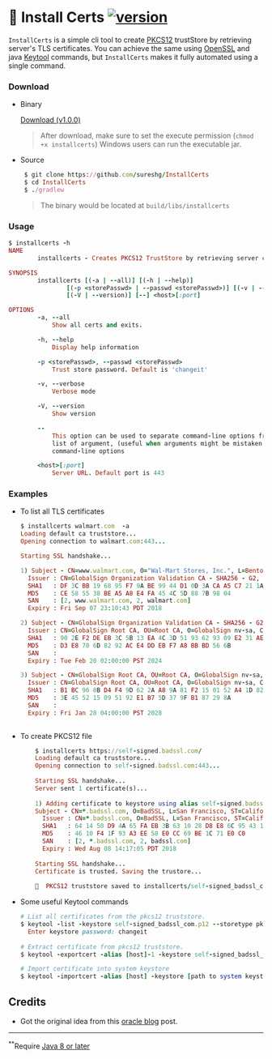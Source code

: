 # 🏺 Install Certs [ ![version](https://img.shields.io/badge/installcerts-1.0.0-green.svg) ](https://github.com/sureshg/InstallCerts/releases/download/1.0.0/installcerts)

`InstallCerts` is a simple cli tool to create [PKCS12](https://en.wikipedia.org/wiki/PKCS_12) trustStore by retrieving server's TLS certificates.
You can achieve the same using [OpenSSL](https://en.wikipedia.org/wiki/OpenSSL) and java [Keytool](https://docs.oracle.com/javase/8/docs/technotes/tools/unix/keytool.html) commands, but `InstallCerts` makes it fully automated using a single command.

### Download

* Binary

   [Download (v1.0.0)](https://github.com/sureshg/InstallCerts/releases/download/1.0.0/installcerts)

   > After download, make sure to set the execute permission (`chmod +x installcerts`)
   > Windows users can run the executable jar.

* Source

    ```ruby
     $ git clone https://github.com/sureshg/InstallCerts
     $ cd InstallCerts
     $ ./gradlew
    ```
    > The binary would be located at `build/libs/installcerts`

### Usage

```ruby
$ installcerts -h
NAME
        installcerts - Creates PKCS12 TrustStore by retrieving server certificates

SYNOPSIS
        installcerts [(-a | --all)] [(-h | --help)]
                [(-p <storePasswd> | --passwd <storePasswd>)] [(-v | --verbose)]
                [(-V | --version)] [--] <host>[:port]

OPTIONS
        -a, --all
            Show all certs and exits.

        -h, --help
            Display help information

        -p <storePasswd>, --passwd <storePasswd>
            Trust store password. Default is 'changeit'

        -v, --verbose
            Verbose mode

        -V, --version
            Show version

        --
            This option can be used to separate command-line options from the
            list of argument, (useful when arguments might be mistaken for
            command-line options

        <host>[:port]
            Server URL. Default port is 443
```

### Examples

  *  To list all TLS certificates
  
     ```ruby
     $ installcerts walmart.com  -a
     Loading default ca truststore...
     Opening connection to walmart.com:443...
     
     Starting SSL handshake...
     
     1) Subject - CN=www.walmart.com, O="Wal-Mart Stores, Inc.", L=Bentonville, ST=Arkansas, C=US
       Issuer : CN=GlobalSign Organization Validation CA - SHA256 - G2, O=GlobalSign nv-sa, C=BE
       SHA1   : DF 3C BB 19 68 95 F7 9A BE 99 44 D1 0D 3A CA A5 C7 21 1A 90
       MD5    : CE 58 55 38 BE A5 A8 E4 FA 45 4C 5D 88 7B 98 04
       SAN    : [2, www.walmart.com, 2, walmart.com]
       Expiry : Fri Sep 07 23:10:43 PDT 2018
     
     2) Subject - CN=GlobalSign Organization Validation CA - SHA256 - G2, O=GlobalSign nv-sa, C=BE
       Issuer : CN=GlobalSign Root CA, OU=Root CA, O=GlobalSign nv-sa, C=BE
       SHA1   : 90 2E F2 DE EB 3C 5B 13 EA 4C 3D 51 93 62 93 09 E2 31 AE 55
       MD5    : D3 E8 70 6D 82 92 AC E4 DD EB F7 A8 BB BD 56 6B
       SAN    :
       Expiry : Tue Feb 20 02:00:00 PST 2024
     
     3) Subject - CN=GlobalSign Root CA, OU=Root CA, O=GlobalSign nv-sa, C=BE
       Issuer : CN=GlobalSign Root CA, OU=Root CA, O=GlobalSign nv-sa, C=BE
       SHA1   : B1 BC 96 8B D4 F4 9D 62 2A A8 9A 81 F2 15 01 52 A4 1D 82 9C
       MD5    : 3E 45 52 15 09 51 92 E1 B7 5D 37 9F B1 87 29 8A
       SAN    :
       Expiry : Fri Jan 28 04:00:00 PST 2028
  
     ```
    
  * To create PKCS12 file
  
    ```ruby
        $ installcerts https://self-signed.badssl.com/
        Loading default ca truststore...
        Opening connection to self-signed.badssl.com:443...
        
        Starting SSL handshake...
        Server sent 1 certificate(s)...
        
        1) Adding certificate to keystore using alias self-signed.badssl.com-1...
        Subject - CN=*.badssl.com, O=BadSSL, L=San Francisco, ST=California, C=US
          Issuer : CN=*.badssl.com, O=BadSSL, L=San Francisco, ST=California, C=US
          SHA1   : 64 14 50 D9 4A 65 FA EB 3B 63 10 28 D8 E8 6C 95 43 1D B8 11
          MD5    : 46 10 F4 1F 93 A3 EE 58 E0 CC 69 BE 1C 71 E0 C0
          SAN    : [2, *.badssl.com, 2, badssl.com]
          Expiry : Wed Aug 08 14:17:05 PDT 2018
        
        Starting SSL handshake...
        Certificate is trusted. Saving the trustore...
        
        🍺  PKCS12 truststore saved to installcerts/self-signed_badssl_com.p12    
       ```

  * Some useful Keytool commands
    
    ```ruby
    # List all certificates from the pkcs12 truststore.
    $ keytool -list -keystore self-signed_badssl_com.p12 --storetype pkcs12
      Enter keystore password: changeit
  
    # Extract certificate from pkcs12 truststore.
    $ keytool -exportcert -alias [host]-1 -keystore self-signed_badssl_com.p12 -storepass changeit -file [host].cer

    # Import certificate into system keystore
    $ keytool -importcert -alias [host] -keystore [path to system keystore] -storepass changeit -file [host].cer
    ```
    
    
## Credits

 - Got the original idea from this [oracle blog](https://blogs.oracle.com/gc/entry/unable_to_find_valid_certification) post.
 
----------
<sup>**</sup>Require [Java 8 or later](http://www.oracle.com/technetwork/java/javase/downloads/index.html)

